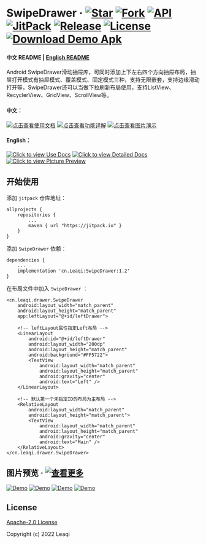 # SwipeDrawer  &middot; [![Star](https://img.shields.io/github/stars/Leaqi/SwipeDrawer?color=fb6698&label=Star "Star")](https://github.com/Leaqi/SwipeDrawer/stargazers "Star") [![Fork](https://img.shields.io/github/forks/Leaqi/SwipeDrawer?color=2196f3&label=Fork "Fork")](https://github.com/Leaqi/SwipeDrawer/network/members "Fork") [![API](https://img.shields.io/badge/API-14%2B-04d8bb "API")](https://github.com/Leaqi/SwipeDrawer/ "API") [![JitPack](https://jitpack.io/v/Leaqi/SwipeDrawer.svg "JitPack")](https://jitpack.io/#cn.Leaqi/SwipeDrawer "JitPack") [![Release](https://img.shields.io/github/v/release/Leaqi/SwipeDrawer?label=Release&color=06da47 "Release")](https://github.com/Leaqi/SwipeDrawer/releases "Release") [![License](https://img.shields.io/badge/License-Apache--2.0-e0b003 "License")](https://github.com/Leaqi/SwipeDrawer/blob/main/LICENSE "License") [![Download Demo Apk](https://img.shields.io/badge/Download-Demo%20Apk-45c703 "Download Demo Apk")](https://github.com/Leaqi/SwipeDrawer/releases/download/1.2/demo.apk "Download Demo Apk")
#### 中文 README | [English README](https://github.com/Leaqi/SwipeDrawer/blob/main/README_en.md "English README")
Android SwipeDrawer滑动抽屉库，可同时添加上下左右四个方向抽屉布局，抽屉打开模式有抽屉模式、覆盖模式、固定模式三种，支持无限嵌套，支持边缘滑动打开等，SwipeDrawer还可以当做下拉刷新布局使用，支持ListView、RecyclerView、GridView、ScrollView等。
#### 中文：
[![点击查看使用文档](https://img.shields.io/badge/SwipeDrawer-%E4%BD%BF%E7%94%A8%E6%96%87%E6%A1%A3-blue "点击查看使用文档")](https://Leaqi.github.io/SwipeDrawer/ "点击查看使用文档") [![点击查看功能详解](https://img.shields.io/badge/SwipeDrawer-%E5%8A%9F%E8%83%BD%E8%AF%A6%E8%A7%A3-orange "点击查看功能详解")](https://Leaqi.github.io/SwipeDrawer/code.html "点击查看功能详解") [![点击查看图片演示](https://img.shields.io/badge/SwipeDrawer-%E5%9B%BE%E7%89%87%E6%BC%94%E7%A4%BA-green "点击查看图片演示")](https://Leaqi.github.io/SwipeDrawer/pics.html "点击查看图片演示")

#### English：
[![Click to view Use Docs](https://img.shields.io/badge/SwipeDrawer-Use%20Docs-blue "Click to view Use Docs")](https://Leaqi.github.io/SwipeDrawer_en/ "Click to view Use Docs") [![Click to view Detailed Docs](https://img.shields.io/badge/SwipeDrawer-Detailed%20Docs-orange "Click to view Detailed Docs")](https://Leaqi.github.io/SwipeDrawer_en/code.html "Click to view Detailed Docs") [![Click to view Picture Preview](https://img.shields.io/badge/SwipeDrawer-Picture%20Preview-green "Click to view Picture Preview")](https://Leaqi.github.io/SwipeDrawer_en/pics.html "Click to view Picture Preview")

## 开始使用
添加 `jitpack` 仓库地址：

    allprojects {
        repositories {
            ...
            maven { url "https://jitpack.io" }
        }
    }
	
添加 `SwipeDrawer` 依赖：

    dependencies {
        ...
        implementation 'cn.Leaqi:SwipeDrawer:1.2'
    }

在布局文件中加入 `SwipeDrawer` ：

    <cn.leaqi.drawer.SwipeDrawer
        android:layout_width="match_parent"
        android:layout_height="match_parent"
        app:leftLayout="@+id/leftDrawer">
    
        <!-- leftLayout属性指定Left布局 -->
        <LinearLayout
            android:id="@+id/leftDrawer"
            android:layout_width="200dp"
            android:layout_height="match_parent"
            android:background="#FF5722">
            <TextView
                android:layout_width="match_parent"
                android:layout_height="match_parent"
                android:gravity="center"
                android:text="Left" />
        </LinearLayout>
    
        <!-- 默认第一个未指定ID的布局为主布局 -->
        <RelativeLayout
            android:layout_width="match_parent"
            android:layout_height="match_parent">
            <TextView
                android:layout_width="match_parent"
                android:layout_height="match_parent"
                android:gravity="center"
                android:text="Main" />
        </RelativeLayout>
    </cn.leaqi.drawer.SwipeDrawer>

## 图片预览 &middot; [![查看更多](https://img.shields.io/badge/More-%E6%9F%A5%E7%9C%8B%E6%9B%B4%E5%A4%9A-blue "查看更多")](https://Leaqi.github.io/SwipeDrawer/pics.html "查看更多")
[![Demo](https://p.ssl.qhimg.com/t0127d8ad395f6aff6f.jpg "Demo")](https://Leaqi.github.io/SwipeDrawer/pics.html "Demo") [![Demo](https://p.ssl.qhimg.com/t017c6a31eaa1242d0a.jpg "Demo")](https://Leaqi.github.io/SwipeDrawer/pics.html "Demo") [![Demo](https://p.ssl.qhimg.com/t0131cdd3e8c2ca7d41.jpg "Demo")](https://Leaqi.github.io/SwipeDrawer/pics.html "Demo") [![Demo](https://p.ssl.qhimg.com/t019aa5b68b427443c9.jpg "Demo")](https://Leaqi.github.io/SwipeDrawer/pics.html "Demo")

## License
[Apache-2.0 License](https://github.com/Leaqi/SwipeDrawer/blob/main/LICENSE "Apache-2.0 License")

Copyright (c) 2022 Leaqi